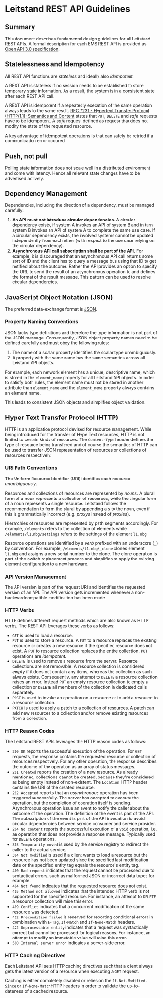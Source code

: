 # Leitstand REST API Guidelines

## Summary
This document describes fundamental design guidelines for all Leitstand REST APIs.
A formal description for each EMS REST API is provided as [Open API 3.0 specification](https://swagger.io/specification/).

## Statelessness and Idempotency

All REST API functions are _stateless_ and ideally also _idempotent._

A REST API is stateless if no session needs to be established to store temporary state information.
As a result, the system is in a consistent state after each REST API call.

A REST API is idempotent if a repeatedly execution of the same operation always leads to the same result. 
[RFC 7231 - Hypertext Transfer Protocol (HTTP/1.1): Semantics and Content](https://tools.ietf.org/html/rfc7231) states that `PUT`, `DELETE` and _safe_ requests have to be idempotent. 
A _safe_ request defined as request that does not modify the state of the requested resource.

A key advantage of idempotent operations is that can safely be retried if a communication error occured.

## Push, not pull
Polling state information does not scale well in a distributed environment and come with latency. 
Hence all relevant state changes have to be advertised actively.

## Dependency Management
Dependencies, including the direction of a dependency, must be managed carefully:

1. __An API must not introduce circular dependencies.__ 
   A circular dependency exists, if system A invokes an API of system B and in turn system B invokes an API of system A to complete the same use case. 
   If a circular dependency exists, the involved systems cannot be updated independently from each other (with respect to 	the use case relying on the circular dependency).
1. __Asynchronous API call subscription shall be part of the API.__ 
   For example, it is discouraged that an asynchronous API call returns some sort of ID and the client has to query a message bus using that ID to get notified about the outcome.
   Rather the API provides an option to specify the URL to send the result of an asynchronous operation to and defines the format of the result message.
   This pattern can be used to resolve circular dependencies.

## JavaScript Object Notation (JSON)
The preferred data-exchange format is [JSON](https://www.json.org).

### Property Naming Conventions
JSON lacks type definitions and therefore the type information is not part of the JSON message. 
Consequently, JSON object property names need to be defined carefully and must obey the following rules:

1. The name of a scalar property identifies the scalar type unambiguously.
2. A property with the same name has the same semantics across all Leistand API objects.

For example, each network element has a unique, descriptive name, which is stored in the `element_name` property for all Leitstand API objects. 
In order to satisfy both rules, the element name must not be stored in another attribute than `element_name` and the `element_name` property always contains an element name.

This leads to consistent JSON objects and simplifies object validation.

## Hyper Text Transfer Protocol (HTTP)
HTTP is an application protocol devised for resource management. 
While being introduced for the transfer of Hype Text resources, HTTP is not limited to certain kinds of resources. 
The `Content-Type` header defines the type of resource being transfered and of course the semantics of HTTP can be used to transfer JSON representation of resources or collections of resources respectively. 

### URI Path Conventions

The Uniform Resource Identifier (URI) identifies each resource _unambiguously_. 

Resources and collections of resources are represented by _nouns_. 
A plural form of a noun represents a collection of resources, while the singular form of a noun represents a single resource. 
Leitstand follows the recommendation to form the plural by appending a _s_ to the noun, even if this is grammatically incorrect (e.g. _proxys_ instead of _proxies_).

Hierarchies of resources are represented by path segments accordingly. 
For example, `/elements` refers to the collection of elements while `/elements/l1.nbg/settings` refers to the settings of the element `l1.nbg`.

Resource operations are identified by a _verb_ prefixed with an underscore (`_`) by convention.
For example, `/elements/l1.nbg/_clone` clones element `l1.nbg` and assigns a new serial number to the clone.
The clone operation is part of the switch replacement process and simplifies to apply the existing element configuration to a new hardware.


### API Version Management
The API version is part of the request URI and identifies the requested version of an API. 
The API version gets incremented whenever a non-backwardcompatible modification has been made.

### HTTP Verbs

HTTP defines different request methods which are also known as HTTP verbs. The REST API leverages these verbs as follows:

- `GET` is used to load a resource.
- `PUT` is used to store a resource. 
   A `PUT` to a resource replaces the existing resource or creates a new resource if the specified resource does not exist. 
   A `PUT` to resource collection replaces the entire collection.
    `PUT` operations are _idempotent_.
- `DELETE` is used to remove a resource from the server. 
   Resource collections are not removable.
   A resource collection is considered _empty_ if it does not contain any items,
   whereas the collection as such always exists. 
   Consequently, any attempt to `DELETE` a resource collection raises an error. 
   Instead `PUT` an empty resource collection to empty a collection or `DELETE` all members of the collection in dedicated calls separately.
- `POST` is used to invoke an operation on a resource or to add a resource to a resource collection.
- `PATCH` is used to apply a patch to a collection of resources. 
   A patch can add new resources to a collection and/or remove existing resources from a collection.

### HTTP Reason Codes

The Leitstand REST APIs leverages the HTTP reason codes as follows:

- `200 OK` reports the successful execution of the operation. For `GET` requests, the response  contains the requested resource or collection of resources respectively. For any other operation, the response describes the outcome of the operation as an array of status messages.
- `201 Created` reports the creation of a new resource. As already mentioned, collections cannot be created, because they're considered as being empty instead of non-existent. The `Location` HTTP header contains the URI of the created resource.
- `202 Accepted` reports that an _asynchronous_ operation has been triggered successfully. The server has accepted to execute the operation, but the completion of operation itself is pending. Asynchronous operation issue an event to notify the caller about the outcome of the operation. The definition of the event is part of the API. The subscription of the event is part of the API invocation to avoid circular dependencies between service consumer and service provider.
- `204 No content` reports the successful execution of a `void` operation, i.e. an operation that does not provide a response message. Typically used for `DELETE` operations.
- `303 Temporarily moved` is used by the service registry to redirect the caller to the actual service.
- `304 Not modified` is used if a client wants to load a resource but the resource has not been updated since the specified last modification date or the specified entity tag equals the resource's entity tag.
- `400 Bad request` indicates that the request cannot be processed due to syntactical errors, such as malformed JSON or incorrect data types for example.
- `404 Not found` indicates that the requested resource does not exist.
- `405 Method not allowed` indicates that the intended HTTP verb is not supported for the specified resource. For instance, an attempt to `DELETE` a resource collection will raise this error.
- `409 Conflict` indicates that a concurrent modification of the same resource was detected.
- `412 Precondition failed` is reserved for reporting conditional errors in combination with `E-Tag`, `If-Match` and `If-None-Match` headers.
- `422 Unprocessable entity` indicates that a request was syntactically correct but cannot be processed for logical reasons. For instance,  an attempt to modify an immutable value will raise this error.
- `500 Internal server error` indicates a server-side error.

### HTTP Caching Directives

Each Leitstand API sets HTTP caching directives such that a client always gets the latest version of a resource when executing a `GET` request. 

Caching is either completely disabled or relies on the `If-Not-Modified-Since` or `If-None-Match`HTTP  headers in order to validate the up-to-dateness of a cached resource.